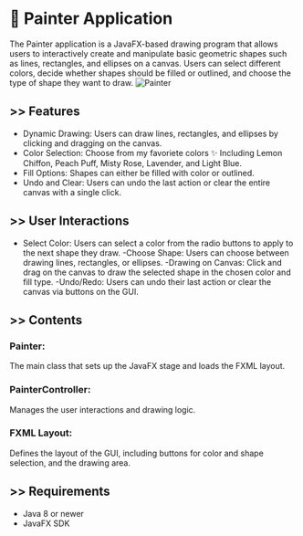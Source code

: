 
# 🎨 Painter Application

The Painter application is a JavaFX-based drawing program that allows users to interactively create and manipulate basic geometric shapes such as lines, rectangles, and ellipses on a canvas. Users can select different colors, decide whether shapes should be filled or outlined, and choose the type of shape they want to draw.
![Painter](https://github.com/NaomiEisen/20554-Advanced-Programming-with-Java/assets/166138356/c3ef93e9-e7ff-4140-ad2e-1cf9518c4e67)

## >> Features
- Dynamic Drawing: Users can draw lines, rectangles, and ellipses by clicking and dragging on the canvas.
- Color Selection: Choose from my favoriete colors ✨ Including Lemon Chiffon, Peach Puff, Misty Rose, Lavender, and Light Blue.
- Fill Options: Shapes can either be filled with color or outlined.
- Undo and Clear: Users can undo the last action or clear the entire canvas with a single click.

## >> User Interactions
- Select Color: Users can select a color from the radio buttons to apply to the next shape they draw.
-Choose Shape: Users can choose between drawing lines, rectangles, or ellipses.
-Drawing on Canvas: Click and drag on the canvas to draw the selected shape in the chosen color and fill type.
-Undo/Redo: Users can undo their last action or clear the canvas via buttons on the GUI.


## >> Contents
### Painter: 
The main class that sets up the JavaFX stage and loads the FXML layout.
### PainterController: 
Manages the user interactions and drawing logic.
### FXML Layout: 
Defines the layout of the GUI, including buttons for color and shape selection, and the drawing area.

## >> Requirements
- Java 8 or newer
- JavaFX SDK
